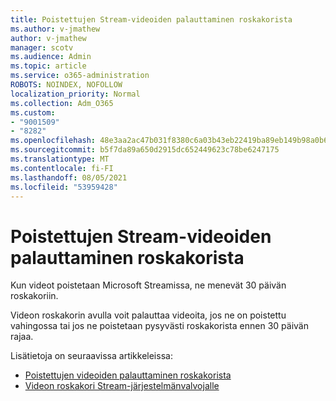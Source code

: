 ```yaml
---
title: Poistettujen Stream-videoiden palauttaminen roskakorista
ms.author: v-jmathew
author: v-jmathew
manager: scotv
ms.audience: Admin
ms.topic: article
ms.service: o365-administration
ROBOTS: NOINDEX, NOFOLLOW
localization_priority: Normal
ms.collection: Adm_O365
ms.custom:
- "9001509"
- "8282"
ms.openlocfilehash: 48e3aa2ac47b031f8380c6a03b43eb22419ba89eb149b98a0b63b71f3713ca0c
ms.sourcegitcommit: b5f7da89a650d2915dc652449623c78be6247175
ms.translationtype: MT
ms.contentlocale: fi-FI
ms.lasthandoff: 08/05/2021
ms.locfileid: "53959428"
---
```

# <a name="recover-your-deleted-stream-videos-from-the-recycle-bin"></a>Poistettujen Stream-videoiden palauttaminen roskakorista

Kun videot poistetaan Microsoft Streamissa, ne menevät 30 päivän roskakoriin.

Videon roskakorin avulla voit palauttaa videoita, jos ne on poistettu vahingossa tai jos ne poistetaan pysyvästi roskakorista ennen 30 päivän rajaa.

Lisätietoja on seuraavissa artikkeleissa:

- [Poistettujen videoiden palauttaminen roskakorista](https://docs.microsoft.com/stream/portal-my-recycle-bin)
- [Videon roskakori Stream-järjestelmänvalvojalle](https://docs.microsoft.com/stream/admin-recycle-bin)
